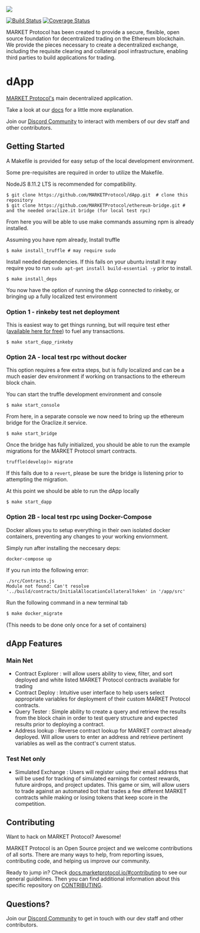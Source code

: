 <img src="https://github.com/MARKETProtocol/dApp/blob/master/src/img/MARKETProtocol-Light.png?raw=true" align="middle">

[![Build Status](https://api.travis-ci.org/MARKETProtocol/dApp.svg?branch=master)](https://travis-ci.org/MARKETProtocol/dApp) [![Coverage Status](https://coveralls.io/repos/github/MARKETProtocol/dApp/badge.svg?branch=master)](https://coveralls.io/github/MARKETProtocol/dApp?branch=master)

MARKET Protocol has been created to provide a secure, flexible, open source foundation for decentralized trading on the Ethereum blockchain. We provide the pieces necessary to create a decentralized exchange, including the requisite clearing and collateral pool infrastructure, enabling third parties to build applications for trading.

# dApp
[MARKET Protocol's](https://marketprotocol.io/) main decentralized application.

Take a look at our [docs](https://docs.marketprotocol.io) for a little more explanation.

Join our [Discord Community](https://marketprotocol.io/discord) to interact with members of our dev staff and other contributors.

## Getting Started
A Makefile is provided for easy setup of the local development environment.

Some pre-requisites are required in order to utilize the Makefile.

NodeJS 8.11.2 LTS is recommended for compatibility.

```
$ git clone https://github.com/MARKETProtocol/dApp.git  # clone this repository
$ git clone https://github.com/MARKETProtocol/ethereum-bridge.git # and the needed oraclize.it bridge (for local test rpc)
```

From here you will be able to use make commands assuming npm is already installed.

Assuming you have npm already, Install truffle
```
$ make install_truffle # may require sudo
```

Install needed dependencies.  If this fails on your ubuntu install it may require you to run `sudo apt-get install build-essential -y` prior to install.
```
$ make install_deps
```

You now have the option of running the dApp connected to rinkeby, or bringing up a fully localized test environment

### Option 1 - rinkeby test net deployment

This is easiest way to get things running, but will require test ether ([available here for free](https://faucet.rinkeby.io/)) to fuel any transactions.
```
$ make start_dapp_rinkeby
```

### Option 2A - local test rpc without docker

This option requires a few extra steps, but is fully localized and can be a much easier dev environment if working on transactions to the ethereum block chain.

You can start the truffle development environment and console
```
$ make start_console
```

From here, in a separate console we now need to bring up the ethereum bridge for the Oraclize.it service.
```
$ make start_bridge
```

Once the bridge has fully initialized, you should be able to run the example migrations for the MARKET Protocol smart contracts.
```
truffle(develop)> migrate
```
If this fails due to a `revert`, please be sure the bridge is listening prior to attempting the migration.

At this point we should be able to run the dApp locally

```
$ make start_dapp
```

### Option 2B - local test rpc using Docker-Compose 

Docker allows you to setup everything in their own isolated docker containers, preventing any changes to your working enviornment. 

Simply run after installing the neccesary deps:
```
docker-compose up
```

If you run into the following error:
```
./src/Contracts.js
Module not found: Can't resolve '../build/contracts/InitialAllocationCollateralToken' in '/app/src'
```

Run the following command in a new terminal tab
```bash
$ make docker_migrate
```
(This needs to be done only once for a set of containers)

## dApp Features

### Main Net
* Contract Explorer : will allow users ability to view, filter, and sort deployed and white listed MARKET Protocol contracts available for trading
* Contract Deploy : Intuitive user interface to help users select appropriate variables for deployment of their custom MARKET Protocol contracts.
* Query Tester : Simple ability to create a query and retrieve the results from the block chain in order to test query structure and expected results prior to deploying a contract.
* Address lookup : Reverse contract lookup for MARKET contract already deployed.  Will allow users to enter an address and retrieve pertinent variables as well as the contract's current status.


### Test Net only
* Simulated Exchange : Users will register using their email address that will be used for tracking of simulated earnings for contest rewards, future airdrops, and project updates.  This game or sim, will allow users to trade against an automated bot that trades a few different MARKET contracts while making or losing tokens that keep score in the competition.

## Contributing

Want to hack on MARKET Protocol? Awesome!

MARKET Protocol is an Open Source project and we welcome contributions of all sorts. There are many ways to help, from reporting issues, contributing code, and helping us improve our community.

Ready to jump in? Check [docs.marketprotocol.io/#contributing](https://docs.marketprotocol.io/#contributing) to see our general guidelines. Then you can find additional information about this specific repository on [CONTRIBUTING](https://github.com/MARKETProtocol/dApp/blob/develop/.github/CONTRIBUTING.md).

## Questions?

Join our [Discord Community](https://marketprotocol.io/discord) to get in touch with our dev staff and other contributors.
